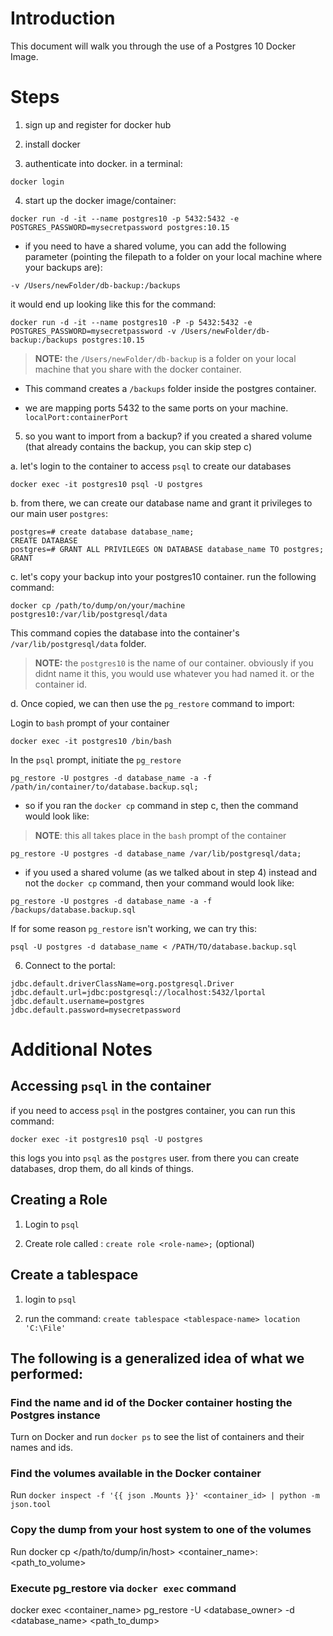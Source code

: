 # Introduction

This document will walk you through the use of a Postgres 10 Docker Image.

# Steps

1) sign up and register for docker hub

2) install docker

3) authenticate into docker. in a terminal:

`docker login`

4) start up the docker image/container:

`docker run -d -it --name postgres10 -p 5432:5432 -e POSTGRES_PASSWORD=mysecretpassword postgres:10.15`

- if you need to have a shared volume, you can add the following parameter (pointing the filepath to a folder on your local machine where your backups are):
```
-v /Users/newFolder/db-backup:/backups
```

it would end up looking like this for the command:

`docker run -d -it --name postgres10 -P -p 5432:5432 -e POSTGRES_PASSWORD=mysecretpassword -v /Users/newFolder/db-backup:/backups postgres:10.15`

>**NOTE:** the `/Users/newFolder/db-backup` is a folder on your local machine that you share with the docker container.

- This command creates a `/backups` folder inside the postgres container.

- we are mapping ports 5432 to the same ports on your machine. `localPort:containerPort`

5) so you want to import from a backup?  if you created a shared volume (that already contains the backup, you can skip step c)

a. let's login to the container to access `psql` to create our databases

```
docker exec -it postgres10 psql -U postgres
```

b. from there, we can create our database name and grant it privileges to our main user `postgres`:

```
postgres=# create database database_name;
CREATE DATABASE
postgres=# GRANT ALL PRIVILEGES ON DATABASE database_name TO postgres;
GRANT
```

c. let's copy your backup into your postgres10 container. run the following command:

```
docker cp /path/to/dump/on/your/machine postgres10:/var/lib/postgresql/data
```

This command copies the database into the container's `/var/lib/postgresql/data` folder.

>**NOTE:** the `postgres10` is the name of our container.  obviously if you didnt name it this, you would use whatever you had named it. or the container id.

d. Once copied, we can then use the `pg_restore` command to import:

Login to `bash` prompt of your container
```
docker exec -it postgres10 /bin/bash
```

In the `psql` prompt, initiate the `pg_restore`
```
pg_restore -U postgres -d database_name -a -f /path/in/container/to/database.backup.sql;
```

- so if you ran the `docker cp` command in step c, then the command would look like:
> **NOTE**: this all takes place in the `bash` prompt of the container

```
pg_restore -U postgres -d database_name /var/lib/postgresql/data;
```


- if you used a shared volume (as we talked about in step 4) instead and not the `docker cp` command, then your command would look like:

```
pg_restore -U postgres -d database_name -a -f /backups/database.backup.sql
```

If for some reason `pg_restore` isn't working, we can try this:

```
psql -U postgres -d database_name < /PATH/TO/database.backup.sql
```


6) Connect to the portal:

```
jdbc.default.driverClassName=org.postgresql.Driver
jdbc.default.url=jdbc:postgresql://localhost:5432/lportal
jdbc.default.username=postgres
jdbc.default.password=mysecretpassword
```

# Additional Notes

## Accessing `psql` in the container

if you need to access `psql` in the postgres container, you can run this command:

```
docker exec -it postgres10 psql -U postgres
```

this logs you into `psql` as the `postgres` user.  from there you can create databases, drop them, do all kinds of things.

## Creating a Role

1. Login to `psql`

2. Create role called <role-name>: `create role <role-name>;` (optional)

## Create a tablespace

1. login to `psql`

2. run the command: `create tablespace <tablespace-name> location 'C:\File'`

## The following is a generalized idea of what we performed:


### Find the name and id of the Docker container hosting the Postgres instance
Turn on Docker and run `docker ps` to see the list of containers and their names and ids.

### Find the volumes available in the Docker container
Run `docker inspect -f '{{ json .Mounts }}' <container_id> | python -m json.tool`

### Copy the dump from your host system to one of the volumes
Run docker cp </path/to/dump/in/host> <container_name>:<path_to_volume>

### Execute pg_restore via `docker exec` command
docker exec <container_name> pg_restore -U <database_owner> -d <database_name> <path_to_dump>